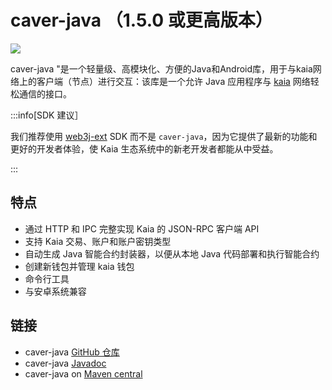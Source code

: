 # caver-java （1.5.0 或更高版本）

![](/img/references/kaiaXcaver-java.png)

caver-java "是一个轻量级、高模块化、方便的Java和Android库，用于与kaia网络上的客户端（节点）进行交互：该库是一个允许 Java 应用程序与 [kaia](https://kaia.io) 网络轻松通信的接口。

:::info[SDK 建议］

我们推荐使用 [web3j-ext](../web3j-ext/getting-started.md) SDK 而不是 `caver-java`，因为它提供了最新的功能和更好的开发者体验，使 Kaia 生态系统中的新老开发者都能从中受益。

:::

## 特点<a id="features"></a>

- 通过 HTTP 和 IPC 完整实现 Kaia 的 JSON-RPC 客户端 API
- 支持 Kaia 交易、账户和账户密钥类型
- 自动生成 Java 智能合约封装器，以便从本地 Java 代码部署和执行智能合约
- 创建新钱包并管理 kaia 钱包
- 命令行工具
- 与安卓系统兼容

## 链接<a id="links"></a>

- caver-java [GitHub 仓库](https://github.com/kaiachain/caver-java)
- caver-java [Javadoc](https://javadoc.io/doc/com.klaytn.caver/core)
- caver-java on [Maven central](https://search.maven.org/artifact/com.klaytn.caver/core)
